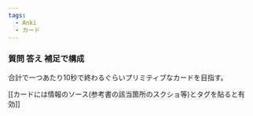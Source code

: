 ```yaml
---
tags:
  - Anki
  - カード
---
```

### 質問 答え 補足で構成

合計で一つあたり10秒で終わるぐらいプリミティブなカードを目指す。

[[カードには情報のソース(参考書の該当箇所のスクショ等)とタグを貼ると有効]]



